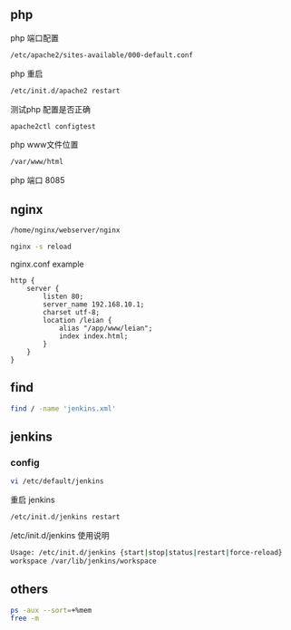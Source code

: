 ## php

php 端口配置
``` bash
/etc/apache2/sites-available/000-default.conf
```
php 重启
``` bash
/etc/init.d/apache2 restart
```
测试php 配置是否正确
``` bash
apache2ctl configtest
```
php www文件位置
``` bash
/var/www/html
```
php 端口 8085


## nginx
``` bash
/home/nginx/webserver/nginx
```

``` bash
nginx -s reload
```

nginx.conf example
```
http {
	server {
		listen 80;
		server_name 192.168.10.1;
		charset utf-8;
		location /leian {
			alias "/app/www/leian";
			index index.html;
		}
	}
}
```



## find
``` bash
find / -name 'jenkins.xml'
```

## jenkins
### config
``` bash
vi /etc/default/jenkins
```
重启 jenkins
``` bash
/etc/init.d/jenkins restart
```
/etc/init.d/jenkins 使用说明
``` bash
Usage: /etc/init.d/jenkins {start|stop|status|restart|force-reload}
workspace /var/lib/jenkins/workspace
```

## others
``` bash
ps -aux --sort=+%mem
free -m
```

